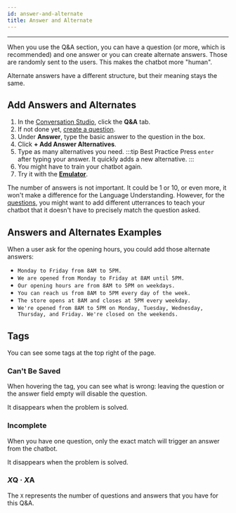 ```yaml
---
id: answer-and-alternate
title: Answer and Alternate
---
```


--------------------

When you use the Q&A section, you can have a question (or more, which is recommended) and one answer or you can create alternate answers. Those are randomly sent to the users. This makes the chatbot more "human". 

Alternate answers have a different structure, but their meaning stays the same.

## Add Answers and Alternates

1. In the [Conversation Studio](/overview/quickstart/conversation-studio), click the **Q&A** tab.
1. If not done yet, [create a question](/building-chatbots/qna/qna-item/question-variations).
1. Under **Answer**, type the basic answer to the question in the box.
1. Click **+ Add Answer Alternatives**.
1. Type as many alternatives you need.
:::tip Best Practice
Press `enter` after typing your answer. It quickly adds a new alternative.
:::
1. You might have to train your chatbot again.
1. Try it with the **[Emulator](/building-chatbots/testing-&-debugging/emulator)**.

The number of answers is not important. It could be 1 or 10, or even more, it won't make a difference for the Language Understanding. However, for the [questions](/building-chatbots/qna/qna-item/question-variations), you might want to add different utterrances to teach your chatbot that it doesn't have to precisely match the question asked.

## Answers and Alternates Examples

When a user ask for the opening hours, you could add those alternate answers:

- `Monday to Friday from 8AM to 5PM.`
- `We are opened from Monday to Friday at 8AM until 5PM.`
- `Our opening hours are from 8AM to 5PM on weekdays. `
- `You can reach us from 8AM to 5PM every day of the week.`
- `The store opens at 8AM and closes at 5PM every weekday.`
- `We're opened from 8AM to 5PM on Monday, Tuesday, Wednesday, Thursday, and Friday. We're closed on the weekends.`

## Tags

You can see some tags at the top right of the page.

### Can't Be Saved

When hovering the tag, you can see what is wrong: leaving the question or the answer field empty will disable the question.

It disappears when the problem is solved.

### Incomplete

When you have one question, only the exact match will trigger an answer from the chatbot.

It disappears when the problem is solved.

### *X*Q · *X*A

The `X` represents the number of questions and answers that you have for this Q&A.